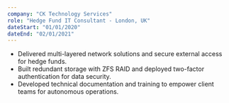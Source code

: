 ```yaml
---
company: "CK Technology Services"
role: "Hedge Fund IT Consultant - London, UK"
dateStart: "01/01/2020"
dateEnd: "02/01/2021"
---
```


- Delivered multi-layered network solutions and secure external access for hedge funds.
- Built redundant storage with ZFS RAID and deployed two-factor authentication for data security.
- Developed technical documentation and training to empower client teams for autonomous operations.
